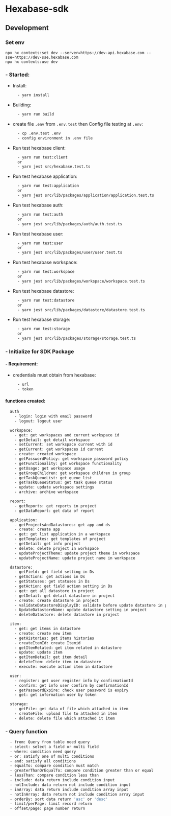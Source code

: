 # Hexabase-sdk

## Development

### Set env

```
npx hx contexts:set dev --server=https://dev-api.hexabase.com --sse=https://dev-sse.hexabase.com
npx hx contexts:use dev
```



### - Started:

- Install:
  ```bash
    - yarn install
  ```
- Building:
  ```bash
    - yarn run build
  ```
- create file `.env` from `.env.test` then Config file testing at `.env`:
  ```bash
    - cp .env.test .env
    - config environment in .env file
  ```
- Run test hexabase client:
  ```bash
    - yarn run test:client
    or
    - yarn jest src/hexabase.test.ts
  ```
- Run test hexabase application:
  ```bash
    - yarn run test:application
    or
    - yarn jest src/lib/packages/application/application.test.ts
  ```
- Run test hexabase auth:
  ```bash
    - yarn run test:auth
    or
    - yarn jest src/lib/packages/auth/auth.test.ts
  ```
- Run test hexabase user:
  ```bash
    - yarn run test:user
    or
    - yarn jest src/lib/packages/user/user.test.ts
  ```
- Run test hexabase workspace:
  ```bash
    - yarn run test:workspace
    or
    - yarn jest src/lib/packages/workspace/workspace.test.ts
  ```
- Run test hexabase datastore:
  ```bash
    - yarn run test:datastore
    or
    - yarn jest src/lib/packages/datastore/datastore.test.ts
  ```
- Run test hexabase storage:
  ```bash
    - yarn run test:storage
    or
    - yarn jest src/lib/packages/storage/storage.test.ts
  ```

### - Initialize for SDK Package

#### - Requirement:

- credentials must obtain from hexabase:
  ```bash
    - url
    - token
  ```

#### functions created:

```bash
  auth
    - login: login with email password
    - logout: logout user

  workspace:
    - get: get workspaces and current workspace id
    - getDetail: get detail workspace
    - setCurrent: set workspace current with id
    - getCurrent: get workspaces id current
    - create: created workspace
    - getPasswordPolicy: get workspace password policy
    - getFunctionality: get workspace functionality
    - getUsage: get workspace usage
    - getGroupChildren: get workspace children in group
    - getTaskQueueList: get queue list
    - getTaskQueueStatus: get task queue status
    - update: update workspace settings
    - archive: archive workspace

  report:
    - getReports: get reports in project
    - getDataReport: get data of report

  application:
    - getProjectsAndDatastores: get app and ds
    - create: create app
    - get: get list application in a workspace
    - getTemplates: get templates of project
    - getDetail: get info project
    - delete: delete project in workspace
    - updateProjectTheme: update project theme in workspace
    - updateProjectName: update project name in workspace

  datastore:
    - getField: get field setting in Ds
    - getActions: get actions in Ds
    - getStatuses: get statuses in Ds
    - getAction: get field action setting in Ds
    - get: get all datastore in project
    - getDetail: get detail datastore in project
    - create: create datastore in project
    - validateDatastoreDisplayID: validate before update datastore in project
    - UpdateDatastoreName: update datastore setting in project
    - deleteDatastore: delete datastore in project

  item:
    - get: get items in datastore
    - create: create new item
    - getHistories: get items histories
    - createItemId: create Itemid
    - getItemRelated: get item related in datastore
    - update: update item
    - getItemDetail: get item detail
    - deleteItem: delete item in datastore
    - execute: execute action item in datastore

  user:
    - register: get user register info by confirmationId
    - confirm: get info user confirm by confirmationId
    - getPasswordExpire: check user password is expiry
    - get: get information user by token

  storage:
    - getFile: get data of file which attached in item
    - createFile: upload file to attached in item
    - delete: delete file which attached it item
```

### - Query function

```bash
  - from: Query from table need query
  - select: select a field or multi field
  - where: condition need query
  - or: satisfy one of multi conditions
  - and: satisfy all conditions
  - equalTo: compare condition must match
  - greaterThanOrEqualTo: compare condition greater than or equal
  - lessThan: compare condition less than
  - include: data return include condition input
  - notInclude: data return not include condition input
  - inArray: data return include condition array input
  - notInArray: data return not include condition array input
  - orderBy: sort data return 'asc' or 'desc'
  - limit/perPage: limit record return
  - offset/page: page number return
```
